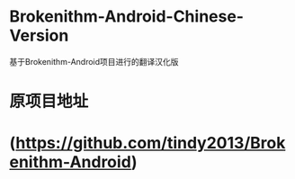 # Brokenithm-Android-Chinese-Version
基于Brokenithm-Android项目进行的翻译汉化版
# 原项目地址
# (https://github.com/tindy2013/Brokenithm-Android)
